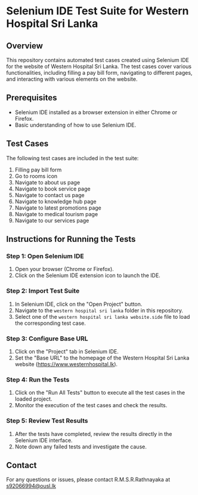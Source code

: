 # Selenium IDE Test Suite for Western Hospital Sri Lanka

## Overview

This repository contains automated test cases created using Selenium IDE for the website of Western Hospital Sri Lanka. The test cases cover various functionalities, including filling a pay bill form, navigating to different pages, and interacting with various elements on the website.

## Prerequisites

- Selenium IDE installed as a browser extension in either Chrome or Firefox.
- Basic understanding of how to use Selenium IDE.

## Test Cases

The following test cases are included in the test suite:

1. Filling pay bill form
2. Go to rooms icon
3. Navigate to about us page
4. Navigate to book service page
5. Navigate to contact us page
6. Navigate to knowledge hub page
7. Navigate to latest promotions page
8. Navigate to medical tourism page
9. Navigate to our services page


## Instructions for Running the Tests

### Step 1: Open Selenium IDE

1. Open your browser (Chrome or Firefox).
2. Click on the Selenium IDE extension icon to launch the IDE.

### Step 2: Import Test Suite

1. In Selenium IDE, click on the "Open Project" button.
2. Navigate to the `western hospital sri lanka` folder in this repository.
3. Select one of the `western hospital sri lanka website.side` file to load the corresponding test case.

### Step 3: Configure Base URL

1. Click on the "Project" tab in Selenium IDE.
2. Set the "Base URL" to the homepage of the Western Hospital Sri Lanka website (https://www.westernhospital.lk).

### Step 4: Run the Tests

1. Click on the "Run All Tests" button to execute all the test cases in the loaded project.
2. Monitor the execution of the test cases and check the results.

### Step 5: Review Test Results

1. After the tests have completed, review the results directly in the Selenium IDE interface.
2. Note down any failed tests and investigate the cause.


## Contact

For any questions or issues, please contact R.M.S.R.Rathnayaka at s92066994@ousl.lk
